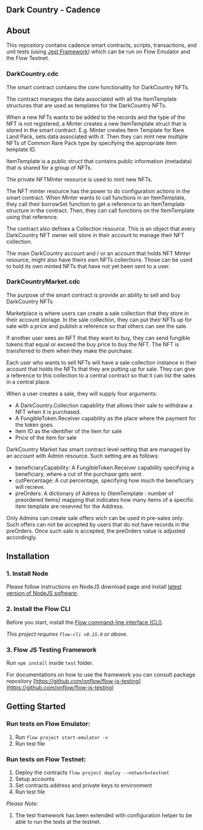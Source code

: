 ## Dark Country - Cadence 

## About
This repository contains cadence smart contracts, scripts, transactions, and unit tests (using [Jest Framework](https://jestjs.io/)) which can be run on Flow Emulator and the Flow Testnet.

### DarkCountry.cdc

The smart contract contains the core functionality for DarkCountry NFTs.

The contract manages the data associated with all the ItemTemplate structures that are used as templates for the DarkCountry NFTs.

When a new NFTs wants to be added to the records and the type of the NFT is not registered, a Minter creates a new ItemTemplate struct that is stored in the smart contract. E.g. Minter creates Item Template for Rare Land Pack, sets data associated with it. Then they can mint new multiple NFTs of Common Rare Pack type by specifying the appropriate item template ID.

ItemTemplate is a public struct that contains public information (metadata) that is shared for a group of NFTs. 

The private NFTMinter resource is used to mint new NFTs.

The NFT minter resource has the power to do configuration actions in the smart contract. 
When Minter wants to call functions in an ItemTemplate, they call their borrowSet function to get a reference to an ItemTemplate structure in the contract. Then, they can call functions on the ItemTemplate using that reference.
    
The contract also defines a Collection resource. This is an object that every DarkCountry NFT owner will store in their account to manage their NFT collection.

The main DarkCountry account and / or an account that holds NFT Minter resource, might also have theirs own NFTs collections.
Those can be used to hold its own minted NFTs that have not yet been sent to a user.

### DarkCountryMarket.cdc

The purpose of the smart contract is provide an ability to sell and buy DarkCountry NFTs

Marketplace is where users can create a sale collection that they store in their account storage. In the sale collection, they can put their NFTs up for sale with a price and publish a reference so that others can see the sale.

If another user sees an NFT that they want to buy, they can send fungible tokens that equal or exceed the buy price to buy the NFT. The NFT is transferred to them when they make the purchase.

Each user who wants to sell NFTs will have a sale collection instance in their account that holds the NFTs that they are putting up for sale. They can give a reference to this collection to a central contract so that it can list the sales in a central place.

When a user creates a sale, they will supply four arguments:
 - A DarkCountry.Collection capability that allows their sale to withdraw
   a NFT when it is purchased.
 - A FungibleToken.Receiver capability as the place where the payment for the token goes.
 - Item ID as the identifier of the item for sale
 - Price of the item for sale

DarkCountry Market has smart contract level setting that are managed by an account with Admin resource. Such setting are as follows:
 - beneficiaryCapability: A FungibleToken.Receiver capability specifying a beneficiary, where a cut of the purchase gets sent.
 - cutPercentage: A cut percentage, specifying how much the beneficiary will recieve.
 - preOrders: A dictionary of Adress to {ItemTemplate : number of preordered items} mapping that indicates how many items of a specific item template are resevred for the Address.

Only Admins can create sale offers wich can be used in pre-sales only. Such offers can not be accepted by users that do not have records in the preOrders. Once such sale is accepted, the preOrders value is adjusted accordingly.

## Installation

### 1. Install Node

Please follow instructions on NodeJS download page and install [latest version of NodeJS software:](https://nodejs.org/en/download/)

### 2. Install the Flow CLI

Before you start, install the [Flow command-line interface (CLI)](https://docs.onflow.org/flow-cli).

_This project requires `flow-cli v0.15.0` or above._

### 3. Flow JS Testing Framework

Run `npm install` inside `test` folder. <br>

For documentations on how to use
the framework you can consult package repository [https://github.com/onflow/flow-js-testing](https://github.com/onflow/flow-js-testing)

## Getting Started
### Run tests on Flow Emulator:
1. Run `flow project start-emulator -v` 
2. Run test file

### Run tests on Flow Testnet:
1. Deploy the contracts `flow project deploy --network=testnet`
2. Setup accounts
3. Set contracts address and private keys to environment
4. Run test file

_Please Note:_
1. The test framework has been extended with configuration helper to be able to run the tests at the testnet.
